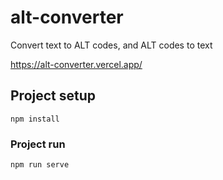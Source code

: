 # alt-converter

Convert text to ALT codes, and ALT codes to text

https://alt-converter.vercel.app/

## Project setup

```
npm install
```

### Project run

```
npm run serve
```
